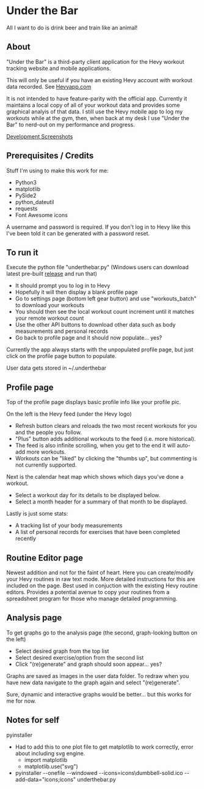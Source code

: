 # Under the Bar
All I want to do is drink beer and train like an animal!

## About
"Under the Bar" is a third-party client application for the Hevy workout tracking website and mobile applications.

This will only be useful if you have an existing Hevy account with workout data recorded. See [Hevyapp.com](https://www.hevyapp.com/)

It is not intended to have feature-parity with the official app. Currently it maintains a local copy of all of your workout data and 
provides some graphical analyis of that data. I still use the Hevy mobile app to log my workouts while at the gym, then, when back at my desk
I use "Under the Bar" to nerd-out on my performance and progress.

[Development Screenshots](https://imgur.com/a/8i9nOew)

## Prerequisites / Credits
Stuff I'm using to make this work for me:
- Python3
- matplotlib
- PySide2
- python_dateutil
- requests
- Font Awesome icons

A username and password is required. If you don't log in to Hevy like this I've been told it can be generated with a password reset.

## To run it
Execute the python file "underthebar.py" (Windows users can download latest pre-built [release](https://github.com/SteveG/underthebar/releases) and run that)
- It should prompt you to log in to Hevy
- Hopefully it will then display a blank profile page
- Go to settings page (bottom left gear button) and use "workouts_batch" to download your workouts
- You should then see the local workout count increment until it matches your remote workout count
- Use the other API buttons to download other data such as body measurements and personal records
- Go back to profile page and it should now populate... yes?

Currently the app always starts with the unpopulated profile page, but just click on the profile page button to populate.

User data gets stored in ~/.underthebar

## Profile page
Top of the profile page displays basic profile info like your profile pic.

On the left is the Hevy feed (under the Hevy logo)
- Refresh button clears and reloads the two most recent workouts for you and the people you follow.
- "Plus" button adds additional workouts to the feed (i.e. more historical).
- The feed is also infinite scrolling, when you get to the end it will auto-add more workouts.
- Workouts can be "liked" by clicking the "thumbs up", but commenting is not currently supported.

Next is the calendar heat map which shows which days you've done a workout.
- Select a workout day for its details to be displayed below.
- Select a month header for a summary of that month to be displayed.

Lastly is just some stats:
- A tracking list of your body measurements
- A list of personal records for exercises that have been completed recently

## Routine Editor page
Newest addition and not for the faint of heart. Here you can create/modify your Hevy routines in raw text mode. More detailed instructions for this are included on the page. Best used in conjuction with the existing Hevy routine editors. Provides a potential avenue to copy your routines from a spreadsheet program for those who manage detailed programming.

## Analysis page
To get graphs go to the analysis page (the second, graph-looking button on the left)
- Select desired graph from the top list
- Select desired exercise/option from the second list
- Click "(re)generate" and graph should soon appear... yes?

Graphs are saved as images in the user data folder. To redraw when you have new data navigate to the graph again and select "(re)generate".

Sure, dynamic and interactive graphs would be better... but this works for me for now.

## Notes for self
pyinstaller
- Had to add this to one plot file to get matplotlib to work correctly, error about including svg engine.
    - import matplotlib
    - matplotlib.use("svg")
- pyinstaller --onefile --windowed --icons=icons\dumbbell-solid.ico --add-data="icons;icons" underthebar.py
